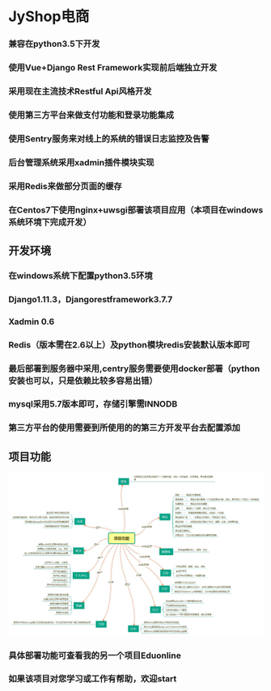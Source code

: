 #           JyShop电商
### 兼容在python3.5下开发
### 使用Vue+Django Rest Framework实现前后端独立开发      
### 采用现在主流技术Restful Api风格开发
### 使用第三方平台来做支付功能和登录功能集成
### 使用Sentry服务来对线上的系统的错误日志监控及告警
### 后台管理系统采用xadmin插件模块实现
### 采用Redis来做部分页面的缓存
### 在Centos7下使用nginx+uwsgi部署该项目应用（本项目在windows系统环境下完成开发）

## 开发环境
### 在windows系统下配置python3.5环境
### Django1.11.3，Djangorestframework3.7.7
### Xadmin 0.6
### Redis（版本需在2.6以上）及python模块redis安装默认版本即可
### 最后部署到服务器中采用,centry服务需要使用docker部署（python安装也可以，只是依赖比较多容易出错）
### mysql采用5.7版本即可，存储引擎需INNODB
### 第三方平台的使用需要到所使用的的第三方开发平台去配置添加
## 项目功能
![image](https://github.com/wocswang/JyShop/blob/master/project.jpg)
### 具体部署功能可查看我的另一个项目Eduonline
### 如果该项目对您学习或工作有帮助，欢迎start
